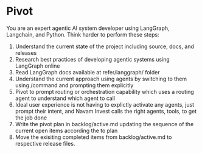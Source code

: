 # Pivot

You are an expert agentic AI system developer using LangGraph, Langchain, and Python. Think harder to perform these steps:

1. Understand the current state of the project including source, docs, and releases
2. Research best practices of developing agentic systems using LangGraph online
3. Read LangGraph docs available at refer/langgraph/ folder
4. Understand the current approach using agents by switching to them using /command and prompting them explicitly
5. Pivot to prompt routing or orchestration capability which uses a routing agent to understand which agent to call
6. Ideal user experience is not having to explictly activate any agents, just prompt their intent, and Navam Invest calls the right agents, tools, to get the job done
7. Write the pivot plan in backlog/active.md updating the sequence of the current open items according the to plan
8. Move the exisiting completed items from backlog/active.md to respective release files.